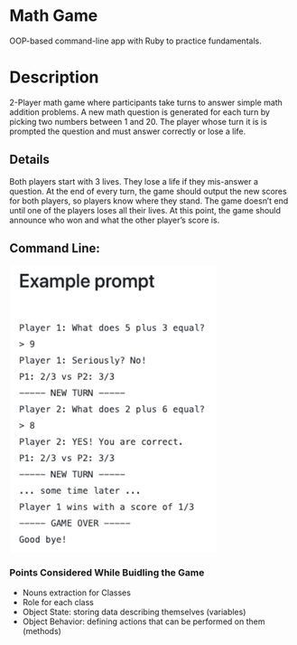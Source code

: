 # Math Game
OOP-based command-line app with Ruby to practice fundamentals.

# Description
2-Player math game where participants take turns to answer simple math addition problems. A new math question is generated for each turn by picking two numbers between 1 and 20. The player whose turn it is is prompted the question and must answer correctly or lose a life.

## Details
Both players start with 3 lives. They lose a life if they mis-answer a question. At the end of every turn, the game should output the new scores for both players, so players know where they stand.
The game doesn’t end until one of the players loses all their lives. At this point, the game should announce who won and what the other player’s score is.

## Command Line:
!['cli-example-prompt-math-game-ruby'](https://github.com/AndrewGalatsan/math-game/blob/main/docs/example.png?raw=true)

### Points Considered While Buidling the Game
  * Nouns extraction for Classes
  * Role for each class
  * Object State: storing data describing themselves (variables)
  * Object Behavior: defining actions that can be performed on them (methods)